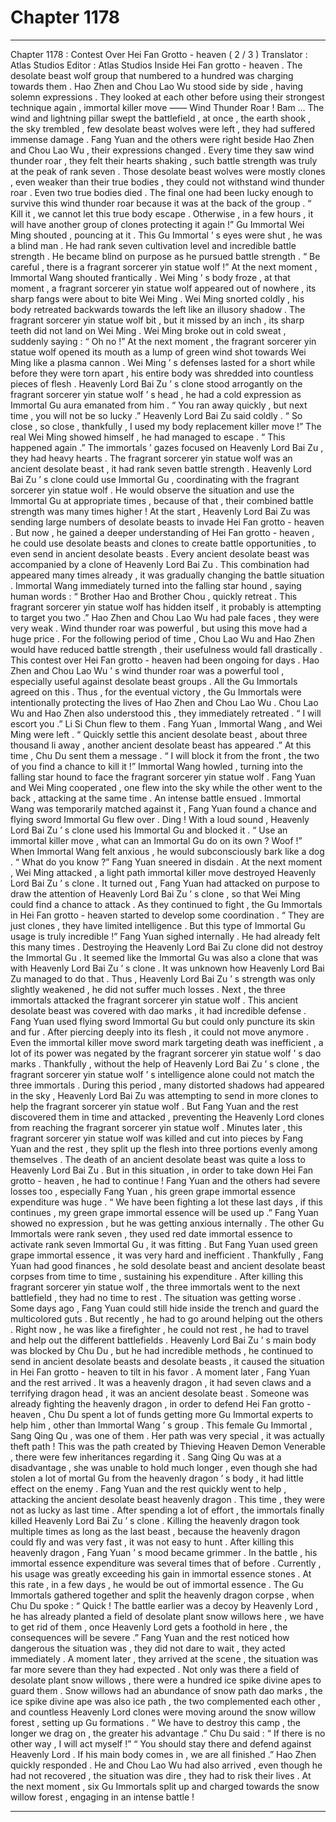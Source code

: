 
# Chapter 1178


---

Chapter 1178 : Contest Over Hei Fan Grotto - heaven ( 2 / 3 )
Translator :
Atlas Studios
Editor :
Atlas Studios
Inside Hei Fan grotto - heaven .
The desolate beast wolf group that numbered to a hundred was charging towards them .
Hao Zhen and Chou Lao Wu stood side by side , having solemn expressions .
They looked at each other before using their strongest technique again , immortal killer move —— Wind Thunder Roar !
Bam …
The wind and lightning pillar swept the battlefield , at once , the earth shook , the sky trembled , few desolate beast wolves were left , they had suffered immense damage .
Fang Yuan and the others were right beside Hao Zhen and Chou Lao Wu , their expressions changed .
Every time they saw wind thunder roar , they felt their hearts shaking , such battle strength was truly at the peak of rank seven . Those desolate beast wolves were mostly clones , even weaker than their true bodies , they could not withstand wind thunder roar .
Even two true bodies died . The final one had been lucky enough to survive this wind thunder roar because it was at the back of the group .
“ Kill it , we cannot let this true body escape . Otherwise , in a few hours , it will have another group of clones protecting it again !” Gu Immortal Wei Ming shouted , pouncing at it .
This Gu Immortal ’ s eyes were shut , he was a blind man . He had rank seven cultivation level and incredible battle strength . He became blind on purpose as he pursued battle strength .
“ Be careful , there is a fragrant sorcerer yin statue wolf !” At the next moment , Immortal Wang shouted frantically .
Wei Ming ’ s body froze , at that moment , a fragrant sorcerer yin statue wolf appeared out of nowhere , its sharp fangs were about to bite Wei Ming .
Wei Ming snorted coldly , his body retreated backwards towards the left like an illusory shadow .
The fragrant sorcerer yin statue wolf bit , but it missed by an inch , its sharp teeth did not land on Wei Ming .
Wei Ming broke out in cold sweat , suddenly saying : “ Oh no !”
At the next moment , the fragrant sorcerer yin statue wolf opened its mouth as a lump of green wind shot towards Wei Ming like a plasma cannon .
Wei Ming ’ s defenses lasted for a short while before they were torn apart , his entire body was shredded into countless pieces of flesh .
Heavenly Lord Bai Zu ’ s clone stood arrogantly on the fragrant sorcerer yin statue wolf ’ s head , he had a cold expression as Immortal Gu aura emanated from him .
“ You ran away quickly , but next time , you will not be so lucky .” Heavenly Lord Bai Zu said coldly .
“ So close , so close , thankfully , I used my body replacement killer move !” The real Wei Ming showed himself , he had managed to escape .
“ This happened again .” The immortals ’ gazes focused on Heavenly Lord Bai Zu , they had heavy hearts .
The fragrant sorcerer yin statue wolf was an ancient desolate beast , it had rank seven battle strength . Heavenly Lord Bai Zu ’ s clone could use Immortal Gu , coordinating with the fragrant sorcerer yin statue wolf . He would observe the situation and use the Immortal Gu at appropriate times , because of that , their combined battle strength was many times higher !
At the start , Heavenly Lord Bai Zu was sending large numbers of desolate beasts to invade Hei Fan grotto - heaven . But now , he gained a deeper understanding of Hei Fan grotto - heaven , he could use desolate beasts and clones to create battle opportunities , to even send in ancient desolate beasts .
Every ancient desolate beast was accompanied by a clone of Heavenly Lord Bai Zu . This combination had appeared many times already , it was gradually changing the battle situation .
Immortal Wang immediately turned into the falling star hound , saying human words : “ Brother Hao and Brother Chou , quickly retreat . This fragrant sorcerer yin statue wolf has hidden itself , it probably is attempting to target you two .”
Hao Zhen and Chou Lao Wu had pale faces , they were very weak .
Wind thunder roar was powerful , but using this move had a huge price .
For the following period of time , Chou Lao Wu and Hao Zhen would have reduced battle strength , their usefulness would fall drastically .
This contest over Hei Fan grotto - heaven had been ongoing for days . Hao Zhen and Chou Lao Wu ’ s wind thunder roar was a powerful tool , especially useful against desolate beast groups .
All the Gu Immortals agreed on this .
Thus , for the eventual victory , the Gu Immortals were intentionally protecting the lives of Hao Zhen and Chou Lao Wu .
Chou Lao Wu and Hao Zhen also understood this , they immediately retreated .
“ I will escort you .” Li Si Chun flew to them .
Fang Yuan , Immortal Wang , and Wei Ming were left .
“ Quickly settle this ancient desolate beast , about three thousand li away , another ancient desolate beast has appeared .” At this time , Chu Du sent them a message .
“ I will block it from the front , the two of you find a chance to kill it !” Immortal Wang howled , turning into the falling star hound to face the fragrant sorcerer yin statue wolf .
Fang Yuan and Wei Ming cooperated , one flew into the sky while the other went to the back , attacking at the same time .
An intense battle ensued .
Immortal Wang was temporarily matched against it , Fang Yuan found a chance and flying sword Immortal Gu flew over .
Ding !
With a loud sound , Heavenly Lord Bai Zu ’ s clone used his Immortal Gu and blocked it .
“ Use an immortal killer move , what can an Immortal Gu do on its own ? Woof !” When Immortal Wang felt anxious , he would subconsciously bark like a dog .
“ What do you know ?” Fang Yuan sneered in disdain .
At the next moment , Wei Ming attacked , a light path immortal killer move destroyed Heavenly Lord Bai Zu ’ s clone .
It turned out , Fang Yuan had attacked on purpose to draw the attention of Heavenly Lord Bai Zu ’ s clone , so that Wei Ming could find a chance to attack .
As they continued to fight , the Gu Immortals in Hei Fan grotto - heaven started to develop some coordination .
“ They are just clones , they have limited intelligence . But this type of Immortal Gu usage is truly incredible !” Fang Yuan sighed internally .
He had already felt this many times .
Destroying the Heavenly Lord Bai Zu clone did not destroy the Immortal Gu . It seemed like the Immortal Gu was also a clone that was with Heavenly Lord Bai Zu ’ s clone .
It was unknown how Heavenly Lord Bai Zu managed to do that .
Thus , Heavenly Lord Bai Zu ’ s strength was only slightly weakened , he did not suffer much losses .
Next , the three immortals attacked the fragrant sorcerer yin statue wolf .
This ancient desolate beast was covered with dao marks , it had incredible defense . Fang Yuan used flying sword Immortal Gu but could only puncture its skin and fur . After piercing deeply into its flesh , it could not move anymore . Even the immortal killer move sword mark targeting death was inefficient , a lot of its power was negated by the fragrant sorcerer yin statue wolf ’ s dao marks .
Thankfully , without the help of Heavenly Lord Bai Zu ’ s clone , the fragrant sorcerer yin statue wolf ’ s intelligence alone could not match the three immortals .
During this period , many distorted shadows had appeared in the sky , Heavenly Lord Bai Zu was attempting to send in more clones to help the fragrant sorcerer yin statue wolf .
But Fang Yuan and the rest discovered them in time and attacked , preventing the Heavenly Lord clones from reaching the fragrant sorcerer yin statue wolf .
Minutes later , this fragrant sorcerer yin statue wolf was killed and cut into pieces by Fang Yuan and the rest , they split up the flesh into three portions evenly among themselves .
The death of an ancient desolate beast was quite a loss to Heavenly Lord Bai Zu .
But in this situation , in order to take down Hei Fan grotto - heaven , he had to continue !
Fang Yuan and the others had severe losses too , especially Fang Yuan , his green grape immortal essence expenditure was huge .
“ We have been fighting a lot these last days , if this continues , my green grape immortal essence will be used up .” Fang Yuan showed no expression , but he was getting anxious internally .
The other Gu Immortals were rank seven , they used red date immortal essence to activate rank seven Immortal Gu , it was fitting .
But Fang Yuan used green grape immortal essence , it was very hard and inefficient .
Thankfully , Fang Yuan had good finances , he sold desolate beast and ancient desolate beast corpses from time to time , sustaining his expenditure .
After killing this fragrant sorcerer yin statue wolf , the three immortals went to the next battlefield , they had no time to rest .
The situation was getting worse .
Some days ago , Fang Yuan could still hide inside the trench and guard the multicolored guts .
But recently , he had to go around helping out the others .
Right now , he was like a firefighter , he could not rest , he had to travel and help out the different battlefields .
Heavenly Lord Bai Zu ’ s main body was blocked by Chu Du , but he had incredible methods , he continued to send in ancient desolate beasts and desolate beasts , it caused the situation in Hei Fan grotto - heaven to tilt in his favor .
A moment later , Fang Yuan and the rest arrived .
It was a heavenly dragon , it had seven claws and a terrifying dragon head , it was an ancient desolate beast .
Someone was already fighting the heavenly dragon , in order to defend Hei Fan grotto - heaven , Chu Du spent a lot of funds getting more Gu Immortal experts to help him , other than Immortal Wang ’ s group .
This female Gu Immortal , Sang Qing Qu , was one of them .
Her path was very special , it was actually theft path !
This was the path created by Thieving Heaven Demon Venerable , there were few inheritances regarding it .
Sang Qing Qu was at a disadvantage , she was unable to hold much longer , even though she had stolen a lot of mortal Gu from the heavenly dragon ’ s body , it had little effect on the enemy .
Fang Yuan and the rest quickly went to help , attacking the ancient desolate beast heavenly dragon .
This time , they were not as lucky as last time .
After spending a lot of effort , the immortals finally killed Heavenly Lord Bai Zu ’ s clone .
Killing the heavenly dragon took multiple times as long as the last beast , because the heavenly dragon could fly and was very fast , it was not easy to hunt .
After killing this heavenly dragon , Fang Yuan ’ s mood became grimmer .
In the battle , his immortal essence expenditure was several times that of before . Currently , his usage was greatly exceeding his gain in immortal essence stones . At this rate , in a few days , he would be out of immortal essence .
The Gu Immortals gathered together and split the heavenly dragon corpse , when Chu Du spoke : “ Quick ! The battle earlier was a decoy by Heavenly Lord , he has already planted a field of desolate plant snow willows here , we have to get rid of them , once Heavenly Lord gets a foothold in here , the consequences will be severe .”
Fang Yuan and the rest noticed how dangerous the situation was , they did not dare to wait , they acted immediately .
A moment later , they arrived at the scene , the situation was far more severe than they had expected .
Not only was there a field of desolate plant snow willows , there were a hundred ice spike divine apes to guard them . Snow willows had an abundance of snow path dao marks , the ice spike divine ape was also ice path , the two complemented each other , and countless Heavenly Lord clones were moving around the snow willow forest , setting up Gu formations .
“ We have to destroy this camp , the longer we drag on , the greater his advantage .” Chu Du said : “ If there is no other way , I will act myself !”
“ You should stay there and defend against Heavenly Lord . If his main body comes in , we are all finished .” Hao Zhen quickly responded .
He and Chou Lao Wu had also arrived , even though he had not recovered , the situation was dire , they had to risk their lives .
At the next moment , six Gu Immortals split up and charged towards the snow willow forest , engaging in an intense battle !

---

